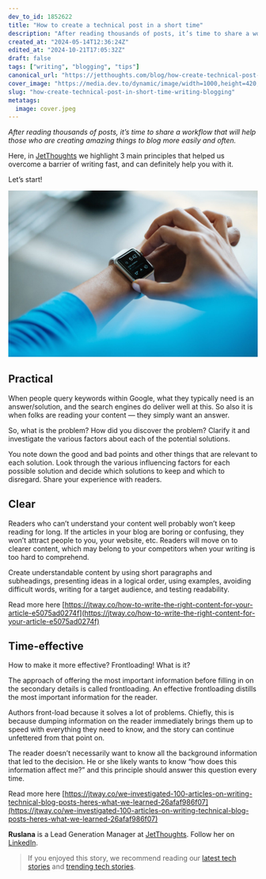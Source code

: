 ```yaml
---
dev_to_id: 1852622
title: "How to create a technical post in a short time"
description: "After reading thousands of posts, it’s time to share a workflow that will help those who are creating..."
created_at: "2024-05-14T12:36:24Z"
edited_at: "2024-10-21T17:05:32Z"
draft: false
tags: ["writing", "blogging", "tips"]
canonical_url: "https://jetthoughts.com/blog/how-create-technical-post-in-short-time-writing-blogging/"
cover_image: "https://media.dev.to/dynamic/image/width=1000,height=420,fit=cover,gravity=auto,format=auto/https%3A%2F%2Fraw.githubusercontent.com%2Fjetthoughts%2Fjetthoughts.github.io%2Fmaster%2Fstatic%2Fassets%2Fimg%2Fblog%2Fhow-create-technical-post-in-short-time-writing-blogging%2Ffile_0.jpeg"
slug: "how-create-technical-post-in-short-time-writing-blogging"
metatags:
  image: cover.jpeg
---
```

*After reading thousands of posts, it’s time to share a workflow that will help those who are creating amazing things to blog more easily and often.*

Here, in [JetThoughts](https://www.jetthoughts.com/) we highlight 3 main principles that helped us overcome a barrier of writing fast, and can definitely help you with it.

Let’s start!

![Photo by [Luke Chesser](https://unsplash.com/@lukechesser?utm_source=unsplash&utm_medium=referral&utm_content=creditCopyText) on [Unsplash](https://unsplash.com/s/photos/stopwatch?utm_source=unsplash&utm_medium=referral&utm_content=creditCopyText)](file_0.jpeg)

## Practical

When people query keywords within Google, what they typically need is an answer/solution, and the search engines do deliver well at this. So also it is when folks are reading your content — they simply want an answer.

So, what is the problem? How did you discover the problem? Clarify it and investigate the various factors about each of the potential solutions.

You note down the good and bad points and other things that are relevant to each solution. Look through the various influencing factors for each possible solution and decide which solutions to keep and which to disregard. Share your experience with readers.

## Clear

Readers who can’t understand your content well probably won’t keep reading for long. If the articles in your blog are boring or confusing, they won’t attract people to you, your website, etc. Readers will move on to clearer content, which may belong to your competitors when your writing is too hard to comprehend.

Create understandable content by using short paragraphs and subheadings, presenting ideas in a logical order, using examples, avoiding difficult words, writing for a target audience, and testing readability.

Read more here [https://jtway.co/how-to-write-the-right-content-for-your-article-e5075ad0274f](https://jtway.co/how-to-write-the-right-content-for-your-article-e5075ad0274f)

## Time-effective

How to make it more effective? Frontloading! What is it?

The approach of offering the most important information before filling in on the secondary details is called frontloading. An effective frontloading distills the most important information for the reader.

Authors front-load because it solves a lot of problems. Chiefly, this is because dumping information on the reader immediately brings them up to speed with everything they need to know, and the story can continue unfettered from that point on.

The reader doesn’t necessarily want to know all the background information that led to the decision. He or she likely wants to know “how does this information affect me?” and this principle should answer this question every time.

Read more here [https://jtway.co/we-investigated-100-articles-on-writing-technical-blog-posts-heres-what-we-learned-26afaf986f07](https://jtway.co/we-investigated-100-articles-on-writing-technical-blog-posts-heres-what-we-learned-26afaf986f07)

**Ruslana** is a Lead Generation Manager at [JetThoughts](https://www.jetthoughts.com/). Follow her on [LinkedIn](https://www.linkedin.com/in/ruslana-brykaliuk-970016135/).

>  If you enjoyed this story, we recommend reading our [latest tech stories](https://jtway.co/latest) and [trending tech stories](https://jtway.co/trending).
